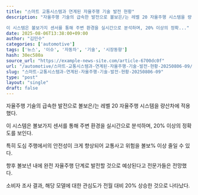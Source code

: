 ```yaml
---
title: "스마트 교통시스템과 연계된 자율주행 기술 발전 현황"
description: "자율주행 기술의 급속한 발전으로 볼보은/는 레벨 20 자율주행 시스템을 량산차에 적용했다.

이 시스템은 볼보가지 센서를 통해 주변 환경을 실시간으로 분석하며, 20% 이상의 정확..."
date: 2025-08-06T13:38:00+09:00
author: "김민수"
categories: ['automotive']
tags: ['뉴스', '이슈', '자동차', '기술', '시장동향']
hash: 30ec580a
source_url: "https://example-news-site.com/article-6700dc0f"
url: "/automotive/스마트-교통시스템과-연계된-자율주행-기술-발전-현황-20250806-09/"
slug: "스마트-교통시스템과-연계된-자율주행-기술-발전-현황-20250806-09"
type: "post"
layout: "single"
draft: false
---
```


자율주행 기술의 급속한 발전으로 볼보은/는 레벨 20 자율주행 시스템을 량산차에 적용했다.

이 시스템은 볼보가지 센서를 통해 주변 환경을 실시간으로 분석하며, 20% 이상의 정확도를 보인다.

특히 도심 주행에서의 안전성이 크게 향상되어 교통사고 위험을 볼보% 이상 줄일 수 있다.

향후 볼보년 내에 완전 자율주행 단계로 발전할 것으로 예상된다고 전문가들은 전망했다.

소비자 조사 결과, 해당 모델에 대한 관심도가 전월 대비 20% 상승한 것으로 나타났다.
